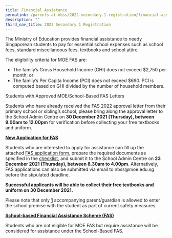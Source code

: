 ```yaml
---
title: Financial Assistance
permalink: /parents-at-nbss/2022-secondary-1-registration/financial-assistance/
description: ""
third_nav_title: 2023 Secondary 1 Registration
---
```



<p>The Ministry of Education provides financial assistance to needy Singaporean students to pay for essential school expenses such as school fees, standard miscellaneous fees, textbooks and school attire.</p>
<p>The eligibility criteria for MOE FAS are:</p>
<ul>
<li>The family&rsquo;s Gross Household Income (GHI) does not exceed $2,750 per month; or</li>
<li>The family&rsquo;s Per Capita Income (PCI) does not exceed $690. PCI is computed based on GHI divided by the number of household members.</li>
</ul>
<p dir="ltr">Students with Approved MOE/School-Based FAS Letters</p>
<p>Students who have already received the FAS 2022 approval letter from their primary school or sibling&rsquo;s school, please bring along the approval letter to the School Admin Centre on <strong>30 December 2021 (Thursday), between 9.00am to 12.00pm</strong> for verification before collecting your free textbooks and uniform. </p>
<p><u><strong>New Application for FAS</strong></u></p>
<p>Students who are interested to apply for assistance can fill up the attached&nbsp;<a href="https://drive.google.com/file/d/1rq1iJx3lncwGAbl65KpkoXLchkJfRQ2h/view?usp=sharing" target="_blank" rel="noopener">FAS application form</a>, prepare the required documents as specified in the&nbsp;<a href="https://drive.google.com/file/d/1yP1PNptH0HkathxhUwJ4f2WoAOzPnLY5/view?usp=sharing" target="_blank" rel="noopener">checklist</a>, and submit it to the School Admin Centre on&nbsp;<strong>23 December 2021 (Thursday), between 8.30am to 4.00pm</strong>.&nbsp;Alternatively, FAS applications can also be submitted via email to nbss@moe.edu.sg before the stipulated deadline.</p>
<p><strong>Successful applicants will be able to collect their free textbooks and uniform on 30 December 2021.<br /></strong></p>
<p>Please note that only&nbsp;<strong><u>1</u></strong>&nbsp;accompanying parent/guardian is allowed to enter the school premise with the student as part of current safety measures.</p>
<p><span style="text-decoration: underline;"><strong>School-based Financial Assistance Scheme (FAS)</strong></span></p>
<p>Students who are not eligible for MOE FAS but require assistance will be considered for assistance under the School-Based FAS.</p>